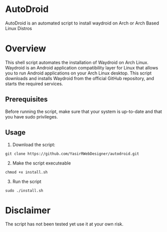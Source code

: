# AutoDroid
 AutoDroid is an automated script to install waydroid on Arch or Arch Based Linux Distros
# Overview

This shell script automates the installation of Waydroid on Arch Linux. Waydroid is an Android application compatibility layer for Linux that allows you to run Android applications on your Arch Linux desktop. This script downloads and installs Waydroid from the official GitHub repository, and starts the required services.

## Prerequisites

Before running the script, make sure that your system is up-to-date and that you have sudo privileges.

## Usage

1. Download the script:
``` 
git clone https://github.com/YasirRWebDesigner/autodroid.git 
```

2. Make the script executeable 
```  
chmod +x install.sh
```

3. Run the script
``` 
sudo ./install.sh
```


# Disclaimer

The script has not been tested yet use it at your own risk.